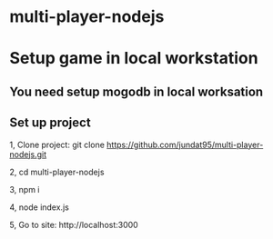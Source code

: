 # multi-player-nodejs

# Setup game in local workstation 

## You need setup mogodb in local worksation

## Set up project

1, Clone project: git clone https://github.com/jundat95/multi-player-nodejs.git

2, cd multi-player-nodejs

3, npm i

4, node index.js 

5, Go to site: http://localhost:3000 

